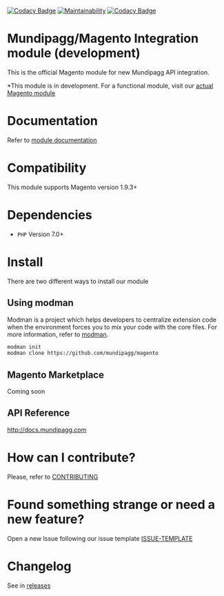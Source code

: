 [![Codacy Badge](https://api.codacy.com/project/badge/Grade/eedd85c187d14bc6b79958a3e39c5e8a)](https://www.codacy.com/app/mundipagg/magento?utm_source=github.com&utm_medium=referral&utm_content=mundipagg/magento&utm_campaign=badger)
[![Maintainability](https://api.codeclimate.com/v1/badges/f79be193872380945e80/maintainability)](https://codeclimate.com/github/mundipagg/magento/maintainability)
[![Codacy Badge](https://api.codacy.com/project/badge/Grade/5bd038c0044b4da79f6ca7c5a8b130e1)](https://www.codacy.com/app/mundipagg/magento?utm_source=github.com&amp;utm_medium=referral&amp;utm_content=mundipagg/magento&amp;utm_campaign=Badge_Grade)

# Mundipagg/Magento Integration module (development)

This is the official Magento module for new Mundipagg API integration.

*This module is in development. For a functional module, visit our
[actual Magento module](https://github.com/mundipagg/magento-module)

# Documentation
Refer to [module documentation](https://github.com/mundipagg/magento/wiki)

# Compatibility
This module supports Magento version 1.9.3+

# Dependencies
* ```PHP``` Version 7.0+

# Install
There are two different ways to install our module

## Using modman
Modman is a project which helps developers to centralize extension code when
the environment forces you to mix your code with the core files. For more
information, refer to [modman](https://github.com/colinmollenhour/modman).

```bash
modman init
modman clone https://github.com/mundipagg/magento
```

## Magento Marketplace

Coming soon

## API Reference

http://docs.mundipagg.com

# How can I contribute?
Please, refer to [CONTRIBUTING](CONTRIBUTING.md)

# Found something strange or need a new feature?
Open a new Issue following our issue template [ISSUE-TEMPLATE](ISSUE-TEMPLATE.md)

# Changelog
See in [releases](https://github.com/mundipagg/magento/releases)

